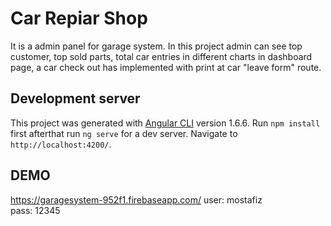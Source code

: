 # Car Repiar Shop

It is a admin panel for garage system. In this project admin can see top customer, top sold parts, total car entries in different charts in dashboard page, a car check out has implemented with print at car "leave form" route.

## Development server

This project was generated with [Angular CLI](https://github.com/angular/angular-cli) version 1.6.6.
Run `npm install` first afterthat run `ng serve` for a dev server. Navigate to `http://localhost:4200/`.

## DEMO

https://garagesystem-952f1.firebaseapp.com/
user: mostafiz   
pass: 12345
